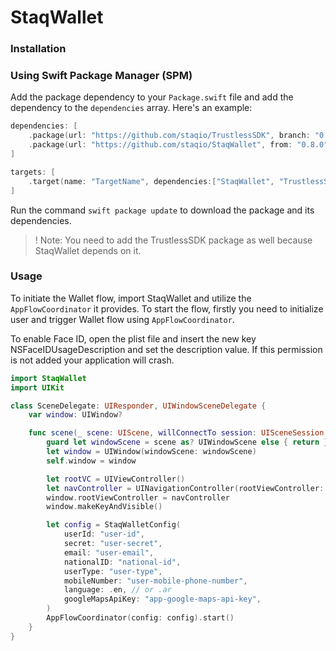 # StaqWallet

### Installation

### Using Swift Package Manager (SPM)

Add the package dependency to your `Package.swift` file and add the dependency to the `dependencies` array. Here's an example:

```swift
dependencies: [
    .package(url: "https://github.com/staqio/TrustlessSDK", branch: "0.5.2"),
    .package(url: "https://github.com/staqio/StaqWallet", from: "0.8.0")
]
```

```swift
targets: [
    .target(name: "TargetName", dependencies:["StaqWallet", "TrustlessSDK"])
]
```

Run the command `swift package update` to download the package and its dependencies.

> ! Note: You need to add the TrustlessSDK package as well because StaqWallet depends on it.

### Usage

To initiate the Wallet flow, import StaqWallet and utilize the `AppFlowCoordinator` it provides. To start the flow, firstly you need to initialize user and trigger Wallet flow using `AppFlowCoordinator`.

To enable Face ID, open the plist file and insert the new key NSFaceIDUsageDescription and set the description value. If this permission is not added your application will crash.

```swift
import StaqWallet
import UIKit

class SceneDelegate: UIResponder, UIWindowSceneDelegate {
    var window: UIWindow?

    func scene(_ scene: UIScene, willConnectTo session: UISceneSession, options connectionOptions: UIScene.ConnectionOptions) {
        guard let windowScene = scene as? UIWindowScene else { return }
        let window = UIWindow(windowScene: windowScene)
        self.window = window

        let rootVC = UIViewController()
        let navController = UINavigationController(rootViewController: rootVC)  // you existing navigation controller
        window.rootViewController = navController
        window.makeKeyAndVisible()

        let config = StaqWalletConfig(
            userId: "user-id",
            secret: "user-secret",
            email: "user-email",
            nationalID: "national-id",
            userType: "user-type",
            mobileNumber: "user-mobile-phone-number",
            language: .en, // or .ar
            googleMapsApiKey: "app-google-maps-api-key",
        )
        AppFlowCoordinator(config: config).start()
    }
}
```
